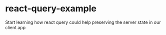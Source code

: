 # react-query-example
Start learning how react query could help preserving the server state in our client app
